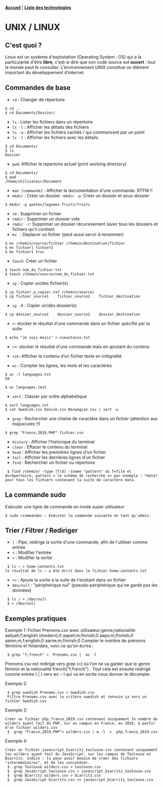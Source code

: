**[Accueil](/README.md)** | **[Liste des technologies](/cahier.md)**

# UNIX / LINUX

## C'est quoi ?

Linux est un système d'exploitation (Operating System : OS) qui a la particularité d'être **libre**, c'est-à-dire que son code source est **ouvert** : tout le monde peut le consulter. L’environnement UNIX constitue un élément important du développement d’internet.

## Commandes de base

- `cd` : Changer de répertoire
```shell
$ cd ..
$ cd Documents/Dossier/
```
- `ls` : Lister les fichiers dans un répertoire
- `ls -l` : Afficher les détails des fichiers
- `ls -a` : Afficher les fichiers cachés / qui commencent par un point
- `ls -l` : Afficher les fichiers avec les détails
```shell
$ cd Documents/
$ ls
Dossier
```
- `pwd`: Afficher le repertoire actuel (print working directory)
```shell
$ cd Documents/
$ pwd
/home/utilisateur/Document
```
- `man [commande]` : Afficher la documentation d'une commande. RTFM !!
- `mkdir` : Créer un dossier
-`mkdir -p`: Créer un dossier et sous-dossier
```shell
$ mkdir -p quetes/legumes-fruits/fruits
```
- `rm` : Supprimer un fichier
- `rmdir` : Supprimer un dossier vide
- `rmdir -r`: Supprimer un dossier récursivement (avec tous les dossiers et fichiers qu'il contient
- `mv ` : Déplacer un fichier (peut aussi servir à renommer)
```shell
$ mv /chemin/source/fichier /chemin/destination/fichier
$ mv fichier1 fichier2
$ mv fichier1 truc
```
- `touch`: Créer un fichier
```shell
$ touch nom_du_fichier.txt
$ touch /chemin/source/nom_du_fichier.txt
```
- `cp` : Copier un/des fichier(s)
```shell
$ cp fichier_a_copier.txt /chemin/source/
$ cp fichier_source1    fichier_source2    fichier_destination
```
- `cp -R`  : Copier un/des dossier(s)
```shell
$ cp dossier_source1    dossier_source2    dossier_destination
```

- `>`: stocker le résultat d'une commande dans un fichier spécifié par la suite
```shell
$ echo "Je suis moisi" > vieuxtacos.txt
```
- `>>`: stocker le résultat d'une commande mais en ajoutant du contenu

- `cat`: Afficher le contenu d’un fichier texte en intégralité
- `wc` : Compter les lignes, les mots et les caractères
```shell
$ wc -l languages.txt
50

$ wc languages.text
```
- `sort` : Classer par ordre alphabétique
```shell
$ sort languages.txt
$ cat Swedish.csv Danish.csv Norwegian.csv | sort -u
```
- `grep` : Rechercher une chaine de caractère dans un fichier (attention aux majuscules !!)
```shell
$ grep "France,2019,PHP" fichier.csv
```
- `history` : Afficher l'historique du terminal
- `clear` : Effacer le contenu du terminal
- `head` : Afficher les premières lignes d'un fichier
- `tail` : Afficher les dernières lignes d'un fichier
- `find` : Rechercher un fichier ou répertoire
```shell
 $ find /chemin/ -type [f|d] -iname "pattern" où f=file et d=répertoire, pattern = le schéma de recherche => par exemple : *data* pour tous les fichiers contenant la suite de caractère data.
 ```
 
## La commande sudo
Exécuter une ligne de commande en mode super utilisateur
```shell
$ sudo <commande> : Exécuter la commande suivante en tant qu'admin.
```

## Trier / Filtrer / Rediriger
- `|` : Pipe, redirige la sortie d'une commande, afin de l'utiliser comme entrée
- `<` : Modifier l'entrée
- `>` : Modifier la sortie
```shell
 $ ls ~ > home-contents.txt
le résultat de ls ~ a été écrit dans le fichier home-contents.txt
 ```
- `>>` : Ajoute la sortie à la suite de l'existant dans un fichier
- `dev/null` : "périphérique nul" (pseudo-périphérique qui ne garde pas les données)
```shell
 $ ls / > /dev/null
 $ > /dev/null
 ```

## Exemples pratiques
Exemple 1:
Fichier Prenoms.csv avec utilisateur;genre;nationalité:
	aaliyah;f;english (modern);0
    aapeli;m;finnish;0
    aapo;m;finnish;0
    aaren;m,f;english;0
    aarne;m;finnish;0
 Compter le nombre de prénoms féminins et finlandais, voici ce qu'on écrira :
```shell
 $ grep "f;french" <  Prenoms.csv |  wc -l
 ```
Prenoms.csv est redirigé vers grep (<) où l’on ne va garder que le genre féminin et la nationalité french("f;french") . Tout cela est ensuite redirigé comme entrée ( | ) vers wc – l qui va en sortie nous donner le décompte.

Exemple 2:
```shell
 $ grep swedish Prenoms.csv > Swedish.csv
 Filtre Prenoms.csv avec le critère swedish et renvoie ça vers un fichier Swedish.csv
 ```
 
Exemple 3:
```shell
Créer un fichier php_france_2019.csv contenant uniquement le nombre de wilders ayant fait du PHP, sur un campus en France, en 2019, à partir d’un fichier wilders.csv
 $  grep "France,2019,PHP"< wilders.csv | w -l  >  php_france_2019.csv
 ```

Exemple 4:
```shell
Créer un fichier javascript_biarritz_toulouse.csv contenant uniquement les wilders ayant fait du JavaScript, sur les campus de Toulouse et Biarritz. Indice : tu peux avoir besoin de créer des fichiers "intermédiaires", et de les concaténer.
 $  grep Toulouse wilders.csv > toulouse.csv  
 $	grep JavaScript toulouse.csv > javascript_biarritz_toulouse.csv
 $	grep Biarritz wilders.csv > biarritz.csv
 $	grep JavaScript biarritz.csv >> javascript_biarritz_toulouse.csv
 ```



